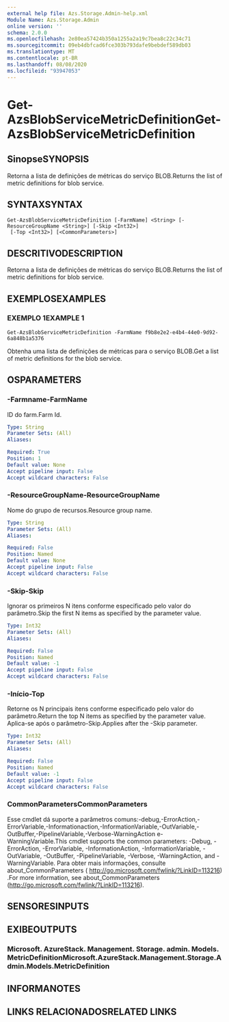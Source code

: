 ```yaml
---
external help file: Azs.Storage.Admin-help.xml
Module Name: Azs.Storage.Admin
online version: ''
schema: 2.0.0
ms.openlocfilehash: 2e80ea57424b350a1255a2a19c7bea8c22c34c71
ms.sourcegitcommit: 09eb4dbfcad6fce303b793dafe9bebdef589db03
ms.translationtype: MT
ms.contentlocale: pt-BR
ms.lasthandoff: 08/08/2020
ms.locfileid: "93947053"
---
```

# <span data-ttu-id="094ee-101">Get-AzsBlobServiceMetricDefinition</span><span class="sxs-lookup"><span data-stu-id="094ee-101">Get-AzsBlobServiceMetricDefinition</span></span>

## <span data-ttu-id="094ee-102">Sinopse</span><span class="sxs-lookup"><span data-stu-id="094ee-102">SYNOPSIS</span></span>
<span data-ttu-id="094ee-103">Retorna a lista de definições de métricas do serviço BLOB.</span><span class="sxs-lookup"><span data-stu-id="094ee-103">Returns the list of metric definitions for blob service.</span></span>

## <span data-ttu-id="094ee-104">SYNTAX</span><span class="sxs-lookup"><span data-stu-id="094ee-104">SYNTAX</span></span>

```
Get-AzsBlobServiceMetricDefinition [-FarmName] <String> [-ResourceGroupName <String>] [-Skip <Int32>]
 [-Top <Int32>] [<CommonParameters>]
```

## <span data-ttu-id="094ee-105">DESCRITIVO</span><span class="sxs-lookup"><span data-stu-id="094ee-105">DESCRIPTION</span></span>
<span data-ttu-id="094ee-106">Retorna a lista de definições de métricas do serviço BLOB.</span><span class="sxs-lookup"><span data-stu-id="094ee-106">Returns the list of metric definitions for blob service.</span></span>

## <span data-ttu-id="094ee-107">EXEMPLOS</span><span class="sxs-lookup"><span data-stu-id="094ee-107">EXAMPLES</span></span>

### <span data-ttu-id="094ee-108">EXEMPLO 1</span><span class="sxs-lookup"><span data-stu-id="094ee-108">EXAMPLE 1</span></span>
```
Get-AzsBlobServiceMetricDefinition -FarmName f9b8e2e2-e4b4-44e0-9d92-6a848b1a5376
```

<span data-ttu-id="094ee-109">Obtenha uma lista de definições de métricas para o serviço BLOB.</span><span class="sxs-lookup"><span data-stu-id="094ee-109">Get a list of metric definitions for the blob service.</span></span>

## <span data-ttu-id="094ee-110">OS</span><span class="sxs-lookup"><span data-stu-id="094ee-110">PARAMETERS</span></span>

### <span data-ttu-id="094ee-111">-Farmname</span><span class="sxs-lookup"><span data-stu-id="094ee-111">-FarmName</span></span>
<span data-ttu-id="094ee-112">ID do farm.</span><span class="sxs-lookup"><span data-stu-id="094ee-112">Farm Id.</span></span>

```yaml
Type: String
Parameter Sets: (All)
Aliases:

Required: True
Position: 1
Default value: None
Accept pipeline input: False
Accept wildcard characters: False
```

### <span data-ttu-id="094ee-113">-ResourceGroupName</span><span class="sxs-lookup"><span data-stu-id="094ee-113">-ResourceGroupName</span></span>
<span data-ttu-id="094ee-114">Nome do grupo de recursos.</span><span class="sxs-lookup"><span data-stu-id="094ee-114">Resource group name.</span></span>

```yaml
Type: String
Parameter Sets: (All)
Aliases:

Required: False
Position: Named
Default value: None
Accept pipeline input: False
Accept wildcard characters: False
```

### <span data-ttu-id="094ee-115">-Skip</span><span class="sxs-lookup"><span data-stu-id="094ee-115">-Skip</span></span>
<span data-ttu-id="094ee-116">Ignorar os primeiros N itens conforme especificado pelo valor do parâmetro.</span><span class="sxs-lookup"><span data-stu-id="094ee-116">Skip the first N items as specified by the parameter value.</span></span>

```yaml
Type: Int32
Parameter Sets: (All)
Aliases:

Required: False
Position: Named
Default value: -1
Accept pipeline input: False
Accept wildcard characters: False
```

### <span data-ttu-id="094ee-117">-Início</span><span class="sxs-lookup"><span data-stu-id="094ee-117">-Top</span></span>
<span data-ttu-id="094ee-118">Retorne os N principais itens conforme especificado pelo valor do parâmetro.</span><span class="sxs-lookup"><span data-stu-id="094ee-118">Return the top N items as specified by the parameter value.</span></span>
<span data-ttu-id="094ee-119">Aplica-se após o parâmetro-Skip.</span><span class="sxs-lookup"><span data-stu-id="094ee-119">Applies after the -Skip parameter.</span></span>

```yaml
Type: Int32
Parameter Sets: (All)
Aliases:

Required: False
Position: Named
Default value: -1
Accept pipeline input: False
Accept wildcard characters: False
```

### <span data-ttu-id="094ee-120">CommonParameters</span><span class="sxs-lookup"><span data-stu-id="094ee-120">CommonParameters</span></span>
<span data-ttu-id="094ee-121">Esse cmdlet dá suporte a parâmetros comuns:-debug,-ErrorAction,-ErrorVariable,-Informationaction,-InformationVariable,-OutVariable,-OutBuffer,-PipelineVariable,-Verbose-WarningAction e-WarningVariable.</span><span class="sxs-lookup"><span data-stu-id="094ee-121">This cmdlet supports the common parameters: -Debug, -ErrorAction, -ErrorVariable, -InformationAction, -InformationVariable, -OutVariable, -OutBuffer, -PipelineVariable, -Verbose, -WarningAction, and -WarningVariable.</span></span> <span data-ttu-id="094ee-122">Para obter mais informações, consulte about_CommonParameters ( http://go.microsoft.com/fwlink/?LinkID=113216) .</span><span class="sxs-lookup"><span data-stu-id="094ee-122">For more information, see about_CommonParameters (http://go.microsoft.com/fwlink/?LinkID=113216).</span></span>

## <span data-ttu-id="094ee-123">SENSORES</span><span class="sxs-lookup"><span data-stu-id="094ee-123">INPUTS</span></span>

## <span data-ttu-id="094ee-124">EXIBE</span><span class="sxs-lookup"><span data-stu-id="094ee-124">OUTPUTS</span></span>

### <span data-ttu-id="094ee-125">Microsoft. AzureStack. Management. Storage. admin. Models. MetricDefinition</span><span class="sxs-lookup"><span data-stu-id="094ee-125">Microsoft.AzureStack.Management.Storage.Admin.Models.MetricDefinition</span></span>

## <span data-ttu-id="094ee-126">INFORMA</span><span class="sxs-lookup"><span data-stu-id="094ee-126">NOTES</span></span>

## <span data-ttu-id="094ee-127">LINKS RELACIONADOS</span><span class="sxs-lookup"><span data-stu-id="094ee-127">RELATED LINKS</span></span>
